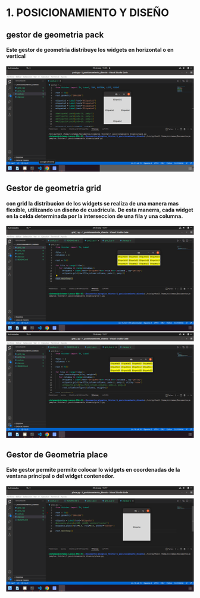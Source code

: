 # 1. POSICIONAMIENTO Y DISEÑO

## gestor de geometria pack

#### Este gestor de geometria distribuye los widgets en horizontal o en vertical

![pack](pack.png "pack")

## Gestor de geometria grid

#### con grid la distribucion de los widgets se realiza de una manera mas flexible, utilizando un diseño de cuadricula. De esta manerra, cada widget en la celda determinada por la interseccion de una fila y una columna.

![grid](grid1.png "grid1")
![grid](grid2.png "grid2")

## Gestor de Geometria place

#### Este gestor permite permite colocar lo widgets en coordenadas de la ventana principal o del widget contenedor.

![grid](place.png "place")